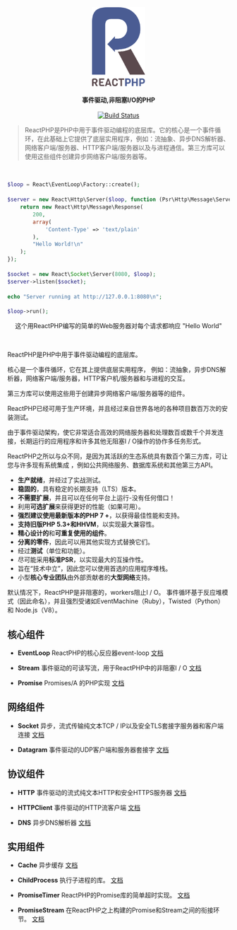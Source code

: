 <div align="center">
    <a href="https://reactphp.org"><img src="/reactphp-logo.png" alt="ReactPHP 中文文档" title="ReactPHP 中文文档" width="120px"></a>
</div>
    
<br>
    
<div align="center">
    <strong>事件驱动,非阻塞I/O的PHP</strong>
</div>

<br>

<div align="center">
    <a href="https://github.com/reactphp/reactphp/actions"><img src="https://github.com/reactphp/reactphp/workflows/CI/badge.svg" alt="Build Status"></a>
</div>

>ReactPHP是PHP中用于事件驱动编程的底层库。它的核心是一个事件循环，在此基础上它提供了底层实用程序，例如：流抽象、异步DNS解析器、网络客户端/服务器、HTTP客户端/服务器以及与进程通信。第三方库可以使用这些组件创建异步网络客户端/服务器等。

<br>

```php
$loop = React\EventLoop\Factory::create();

$server = new React\Http\Server($loop, function (Psr\Http\Message\ServerRequestInterface $request) {
    return new React\Http\Message\Response(
        200,
        array(
            'Content-Type' => 'text/plain'
        ),
        "Hello World!\n"
    );
});

$socket = new React\Socket\Server(8080, $loop);
$server->listen($socket);

echo "Server running at http://127.0.0.1:8080\n";

$loop->run();
```

<div align="center">

这个用ReactPHP编写的简单的Web服务器对每个请求都响应 "Hello World" 

</div>

<br>

ReactPHP是PHP中用于事件驱动编程的底层库。

核心是一个事件循环，它在其上提供底层实用程序，
例如：流抽象，异步DNS解析器，网络客户端/服务器，HTTP客户机/服务器和与进程的交互。

第三方库可以使用这些用于创建异步网络客户端/服务器等的组件。

ReactPHP已经可用于生产环境，并且经过来自世界各地的各种项目数百万次的安装测试。

由于事件驱动架构，使它非常适合高效的网络服务器和处理数百或数千个并发连接，长期运行的应用程序和许多其他无阻塞I / O操作的协作多任务形式。

ReactPHP之所以与众不同，是因为其活跃的生态系统具有数百个第三方库，可让您与许多现有系统集成 ，例如公共网络服务、数据库系统和其他第三方API。

* **生产就绪**，并经过了实战测试。
* **稳固的**，具有稳定的长期支持（LTS）版本。
* **不需要扩展**，并且可以在任何平台上运行-没有任何借口！
* 利用**可选扩展**来获得更好的性能（如果可用）。
* **强烈建议使用最新版本的PHP 7 +**，以获得最佳性能和支持。
* **支持旧版PHP 5.3+和HHVM**，以实现最大兼容性。
* **精心设计的**和**可重复使用的组件**。
* **分离的零件**，因此可以用其他实现方式替换它们。
* 经过**测试**（单位和功能）。
* 尽可能采用**标准PSR**，以实现最大的互操作性。
* 旨在“技术中立”，因此您可以使用首选的应用程序堆栈。
* 小型**核心专业团队**由外部贡献者的**大型网络**支持。 

默认情况下，ReactPHP是非阻塞的，workers阻止I / O。
事件循环基于反应堆模式（因此命名），并且强烈受诸如EventMachine（Ruby），Twisted（Python）和
Node.js（V8）。 

## 核心组件

* **EventLoop**
  ReactPHP的核心反应器event-loop
  [文档](1.Core-Components/EventLoop.md)

* **Stream**
  事件驱动的可读写流，用于ReactPHP中的非阻塞I / O
  [文档](1.Core-Components/Stream.md)

* **Promise**
  Promises/A 的PHP实现
  [文档](1.Core-Components/Promise.md)


## 网络组件

* **Socket**
  异步，流式传输纯文本TCP / IP以及安全TLS套接字服务器和客户端连接
  [文档](2.Network-Components/Socket.md)

* **Datagram**
  事件驱动的UDP客户端和服务器套接字
  [文档](2.Network-Components/Datagram.md)

## 协议组件

* **HTTP**
  事件驱动的流式纯文本HTTP和安全HTTPS服务器
  [文档](3.Protocol-Components/Http.md)

* **HTTPClient**
  事件驱动的HTTP流客户端
  [文档](3.Protocol-Components/HttpClient.md)

* **DNS**
  异步DNS解析器
  [文档](3.Protocol-Components/Dns.md)

## 实用组件

* **Cache**
  异步缓存
  [文档](4.Utility-Components/Cache.md)

* **ChildProcess**
  执行子进程的库。
  [文档](4.Utility-Components/ChildProcess.md)

* **PromiseTimer**
  ReactPHP的Promise库的简单超时实现。
  [文档](4.Utility-Components/PromiseTimer.md)

* **PromiseStream**
  在ReactPHP之上构建的Promise和Stream之间的衔接环节。 
  [文档](4.Utility-Components/PromiseStream.md)